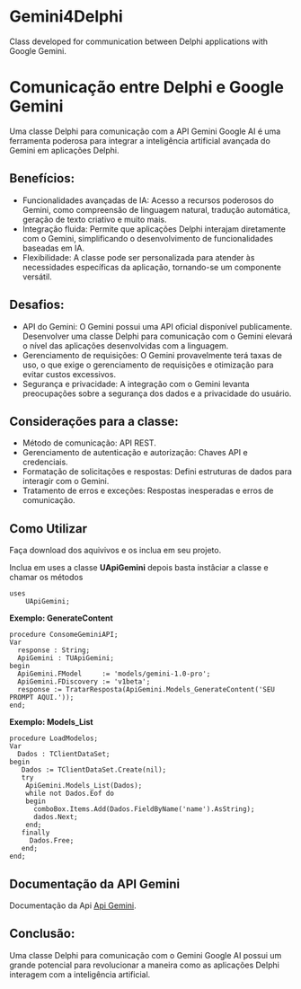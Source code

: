 # Gemini4Delphi
Class developed for communication between Delphi applications with Google Gemini.

# Comunicação entre Delphi e Google Gemini 
Uma classe Delphi para comunicação com a API Gemini Google AI é uma ferramenta poderosa para integrar a inteligência artificial avançada do Gemini em aplicações Delphi.

## Benefícios:
- Funcionalidades avançadas de IA: Acesso a recursos poderosos do Gemini, como compreensão de linguagem natural, tradução automática, geração de texto criativo e muito mais.
- Integração fluida: Permite que aplicações Delphi interajam diretamente com o Gemini, simplificando o desenvolvimento de funcionalidades baseadas em IA.
- Flexibilidade: A classe pode ser personalizada para atender às necessidades específicas da aplicação, tornando-se um componente versátil.

## Desafios:
- API do Gemini: O Gemini possui uma API oficial disponível publicamente. Desenvolver uma classe Delphi para comunicação com o Gemini elevará o nível das aplicações desenvolvidas com a linguagem.
- Gerenciamento de requisições: O Gemini provavelmente terá taxas de uso, o que exige o gerenciamento de requisições e otimização para evitar custos excessivos.
- Segurança e privacidade: A integração com o Gemini levanta preocupações sobre a segurança dos dados e a privacidade do usuário. 

## Considerações para a classe:
- Método de comunicação: API REST.
- Gerenciamento de autenticação e autorização: Chaves API e credenciais.
- Formatação de solicitações e respostas: Defini estruturas de dados para interagir com o Gemini.
- Tratamento de erros e exceções: Respostas inesperadas e erros de comunicação.

## Como Utilizar 
Faça download dos aquivivos e os inclua em seu projeto.

Inclua em uses a classe **UApiGemini** depois basta instâciar a classe e chamar os métodos
```
uses
    UApiGemini;
```
**Exemplo: GenerateContent** 
```
procedure ConsomeGeminiAPI;
Var
  response : String;
  ApiGemini : TUApiGemini;
begin
  ApiGemini.FModel     := 'models/gemini-1.0-pro';
  ApiGemini.FDiscovery := 'v1beta';
  response := TratarResposta(ApiGemini.Models_GenerateContent('SEU PROMPT AQUI.'));
end;
```

**Exemplo: Models_List** 
```
procedure LoadModelos;
Var
  Dados : TClientDataSet;
begin
   Dados := TClientDataSet.Create(nil);
   try
    ApiGemini.Models_List(Dados);
    while not Dados.Eof do
    begin
      comboBox.Items.Add(Dados.FieldByName('name').AsString);
      dados.Next;
    end;
   finally
     Dados.Free;
   end;
end;
```

## Documentação da API Gemini
Documentação da Api [Api Gemini](https://ai.google.dev/api/rest?hl=pt-br).


## Conclusão:
Uma classe Delphi para comunicação com o Gemini Google AI possui um grande potencial para revolucionar a maneira como as aplicações Delphi interagem com a inteligência artificial.